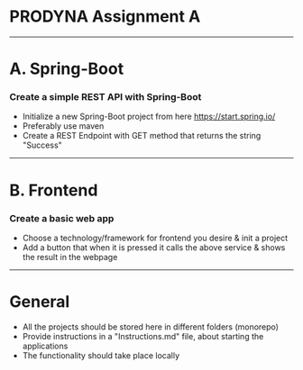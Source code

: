 # PRODYNA Assignment A

--- 
# A. Spring-Boot
### Create a simple REST API with Spring-Boot
- Initialize a new Spring-Boot project from here https://start.spring.io/
- Preferably use maven
- Create a REST Endpoint with GET method that returns the string "Success"


---
# B. Frontend
### Create a basic web app
- Choose a technology/framework for frontend you desire & init a project
- Add a button that when it is pressed it calls the above service & shows the result in the webpage 


---
# General
- All the projects should be stored here in different folders (monorepo)
- Provide instructions in a "Instructions.md" file, about starting the applications
- The functionality should take place locally